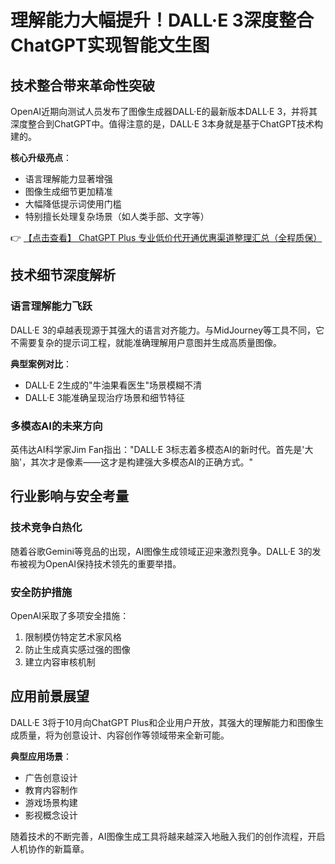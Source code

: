 # 理解能力大幅提升！DALL·E 3深度整合ChatGPT实现智能文生图

## 技术整合带来革命性突破

OpenAI近期向测试人员发布了图像生成器DALL·E的最新版本DALL·E 3，并将其深度整合到ChatGPT中。值得注意的是，DALL·E 3本身就是基于ChatGPT技术构建的。

**核心升级亮点**：
- 语言理解能力显著增强
- 图像生成细节更加精准
- 大幅降低提示词使用门槛
- 特别擅长处理复杂场景（如人类手部、文字等）

👉 [【点击查看】 ChatGPT Plus 专业低价代开通优惠渠道整理汇总（全程质保）](https://bit.ly/DaiKai)

## 技术细节深度解析

### 语言理解能力飞跃
DALL·E 3的卓越表现源于其强大的语言对齐能力。与MidJourney等工具不同，它不需要复杂的提示词工程，就能准确理解用户意图并生成高质量图像。

**典型案例对比**：
- DALL·E 2生成的"牛油果看医生"场景模糊不清
- DALL·E 3能准确呈现治疗场景和细节特征

### 多模态AI的未来方向
英伟达AI科学家Jim Fan指出："DALL·E 3标志着多模态AI的新时代。首先是'大脑'，其次才是像素——这才是构建强大多模态AI的正确方式。"

## 行业影响与安全考量

### 技术竞争白热化
随着谷歌Gemini等竞品的出现，AI图像生成领域正迎来激烈竞争。DALL·E 3的发布被视为OpenAI保持技术领先的重要举措。

### 安全防护措施
OpenAI采取了多项安全措施：
1. 限制模仿特定艺术家风格
2. 防止生成真实感过强的图像
3. 建立内容审核机制

## 应用前景展望

DALL·E 3将于10月向ChatGPT Plus和企业用户开放，其强大的理解能力和图像生成质量，将为创意设计、内容创作等领域带来全新可能。

**典型应用场景**：
- 广告创意设计
- 教育内容制作
- 游戏场景构建
- 影视概念设计

随着技术的不断完善，AI图像生成工具将越来越深入地融入我们的创作流程，开启人机协作的新篇章。